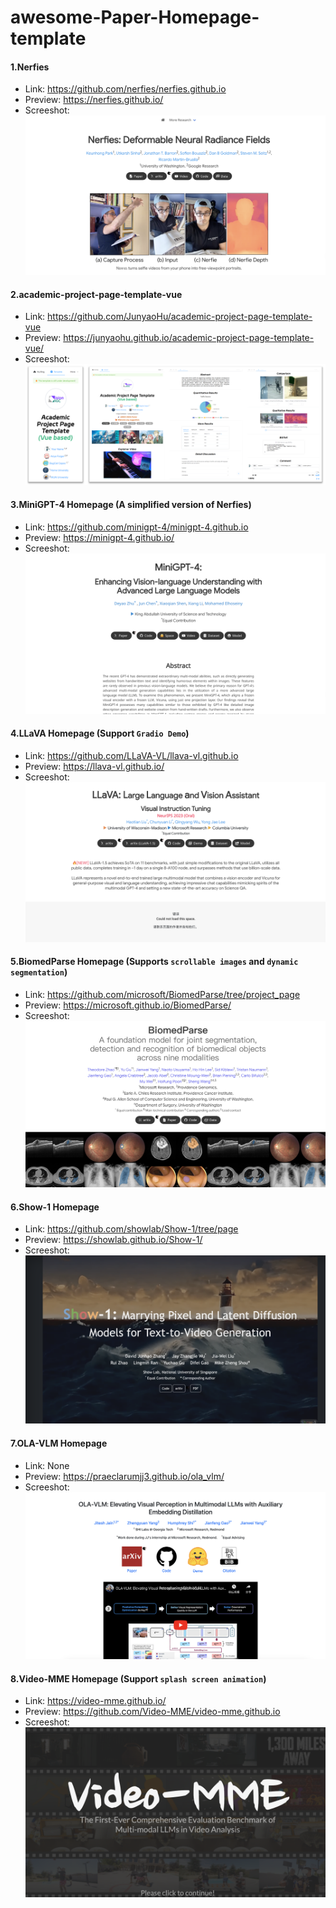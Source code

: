# awesome-Paper-Homepage-template

#### 1.Nerfies

- Link: https://github.com/nerfies/nerfies.github.io
- Preview: https://nerfies.github.io/
- Screeshot:
![](assets/nerfies.png)

#### 2.academic-project-page-template-vue

- Link: https://github.com/JunyaoHu/academic-project-page-template-vue
- Preview: https://junyaohu.github.io/academic-project-page-template-vue/
- Screeshot:
![](assets/395843745-0432d357-7bed-4c48-b846-80e4cfa56f12.png)

#### 3.MiniGPT-4 Homepage (A simplified version of Nerfies)

- Link: https://github.com/minigpt-4/minigpt-4.github.io
- Preview: https://minigpt-4.github.io/
- Screeshot:
![](assets/minigpt-4.png)

#### 4.LLaVA Homepage (Support `Gradio Demo`)

- Link: https://github.com/LLaVA-VL/llava-vl.github.io
- Preview: https://llava-vl.github.io/
- Screeshot:
![](assets/llava.png)

#### 5.BiomedParse Homepage (Supports `scrollable images` and `dynamic segmentation`)

- Link: https://github.com/microsoft/BiomedParse/tree/project_page
- Preview: https://microsoft.github.io/BiomedParse/
- Screeshot:
![](assets/biomedparse.png)

#### 6.Show-1 Homepage

- Link: https://github.com/showlab/Show-1/tree/page
- Preview: https://showlab.github.io/Show-1/
- Screeshot:
![](assets/show-1.png)

#### 7.OLA-VLM Homepage

- Link: None
- Preview: https://praeclarumjj3.github.io/ola_vlm/
- Screeshot:
![](assets/ola-vlm.png)

#### 8.Video-MME Homepage (Support `splash screen animation`)

- Link: https://video-mme.github.io/
- Preview: https://github.com/Video-MME/video-mme.github.io
- Screeshot:
![](assets/video-mme.png)
